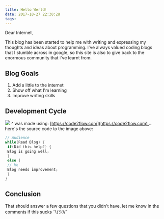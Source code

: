 ```yaml
---
title: Hello Werld!
date: 2017-10-27 22:30:28
tags:
---
```


Dear Internet,

This blog has been started to help me with writing and expressing my thoughts and ideas about programming. I've always valued coding blogs that I stumble across in google, so this site is also to give back to the enormous community that I've learnt from.

## Blog Goals

1.  Add a little to the internet
2.  Show off what I'm learning
3.  Improve writing skills

<!-- more --> 

## Development Cycle

![](https://i.imgur.com/9aJVGvE.png) ^ was made using: [https://code2flow.com](https://code2flow.com) ... here's the source code to the image above:

``` c Top secret source code https://code2flow.com code2flow
// Audience
while(Read Blog) {
 if(Did this help?) {
 Blog is going well;
 }
 else {
 // Me
 Blog needs improvement;
 }
}
```

## Conclusion

That should answer a few questions that you didn't have, let me know in the comments if this sucks ¯\\_(ツ)_/¯